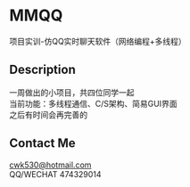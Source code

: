 # MMQQ
项目实训-仿QQ实时聊天软件（网络编程+多线程）
## Description
一周做出的小项目，共四位同学一起\
当前功能：多线程通信、C/S架构、简易GUI界面\
之后有时间会再完善的
## Contact Me
cwk530@hotmail.com\
QQ/WECHAT 474329014
